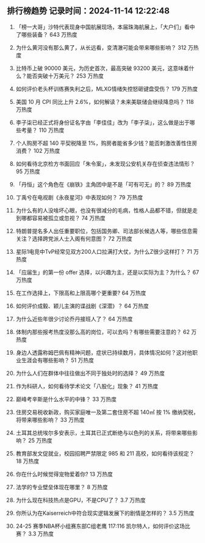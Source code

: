 
## 排行榜趋势 记录时间：2024-11-14 12:22:48
  
  1. 「榜一大哥」沙特代表现身中国航展现场，本届珠海航展上，「大户们」看中了哪些装备？ 643 万热度
    
  2. 为什么黄河没有那么黄了，从长远看，变清澈可能会带来哪些影响？ 312 万热度
    
  3. 比特币上破 90000 美元，为历史首次，最高突破 93200 美元，这意味着什么？能否突破十万美元？ 253 万热度
    
  4. 如何评价老头杯训练赛失利之后，MLXG情绪失控怒砸键盘受伤？ 179 万热度
    
  5. 美国 10 月 CPI 同比上升 2.6%，如何解读？未来美联储会继续降息吗？ 118 万热度
    
  6. 李子柒已经正式将身份证名字由「李佳佳」改为「李子柒」，这么做是出于哪些考量？ 110 万热度
    
  7. 个人购房不超 140 平契税降至 1%，购房者能省多少钱？能否刺激改善性住房消费？ 102 万热度
    
  8. 如何看待北京检方书面回应「朱令案」，未发现公安机关存在侦查违法情形？ 95 万热度
    
  9. 「丹恒」这个角色在《崩铁》主角团中是不是「可有可无」的？ 89 万热度
    
  10. 丁禹兮在电视剧《永夜星河》中表现如何？ 79 万热度
    
  11. 为什么有的人没啥坏心眼，也没有很减分的毛病，性格人品都不错，但就是走到哪都容易被孤立或忽视？ 74 万热度
    
  12. 特朗普提名多人出任重要职位，包括国务卿、司法部长候选人等，哪些信息需关注？选择跨党派人士入阁有何意图？ 72 万热度
    
  13. 星际1电竞中TvP经常见双方200人口拉满打大仗，为什么Z很少这样打？ 71 万热度
    
  14. 「应届生」的第一份 offer 选择，以兴趣为主，还是以实际为主？为什么？ 67 万热度
    
  15. 在工作选择上，下限高和上限高哪个更重要? 64 万热度
    
  16. 如何评价成毅、颖儿主演的谍战剧《深潜》？ 64 万热度
    
  17. 为什么近些年很少讨论乔丹接班人了？ 64 万热度
    
  18. 体制内那些报考热度没那么高的岗位，可以去吗？有哪些需要注意的？ 62 万热度
    
  19. 身边人透露称姆巴佩有精神问题，症状已持续数月，具体情况如何？这对他职业生涯会有哪些影响？ 51 万热度
    
  20. 为什么人们在群体中往往做出不同于独处时的选择？ 49 万热度
    
  21. 作为科研人，如何看待学术论文「八股化」现象？ 41 万热度
    
  22. 巅峰考辛斯是什么水平的中锋？ 33 万热度
    
  23. 住房交易税收新政，购买家庭唯一及第二套住房不超 140㎡ 按 1% 缴纳契税，将带来哪些影响？ 33 万热度
    
  24. 土耳其总统埃尔多安表示，土耳其已正式断绝与以色列的关系，将带来哪些影响？ 25 万热度
    
  25. 教育部发文促就业，校园招聘严禁限定 985 和 211 高校，如何看待该规定？ 18 万热度
    
  26. 你在什么时候觉得宠物爱着你? 13 万热度
    
  27. 法学的专业壁垒体现在哪里？ 8 万热度
    
  28. 为什么现在科技热点是GPU，不是CPU了？ 3.7 万热度
    
  29. 你所认为在Kaiserreich中符合现实逻辑发展下的剧情是怎样的？ 3.5 万热度
    
  30. 24-25 赛季NBA杯小组赛东部C组老鹰 117:116 凯尔特人，如何评价这场比赛？ 3.3 万热度
    